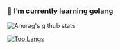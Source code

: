 ### 🌱 I’m currently learning golang

<!--
**alanchenchen/alanchenchen** is a ✨ _special_ ✨ repository because its `README.md` (this file) appears on your GitHub profile.

Here are some ideas to get you started:
-->

![Anurag's github stats](https://github-readme-stats.vercel.app/api?username=alanchenchen&count_private=true&show_icons=true)

[![Top Langs](https://github-readme-stats.vercel.app/api/top-langs/?username=alanchenchen)](https://github.com/alanchenchen/alanchenchen)

